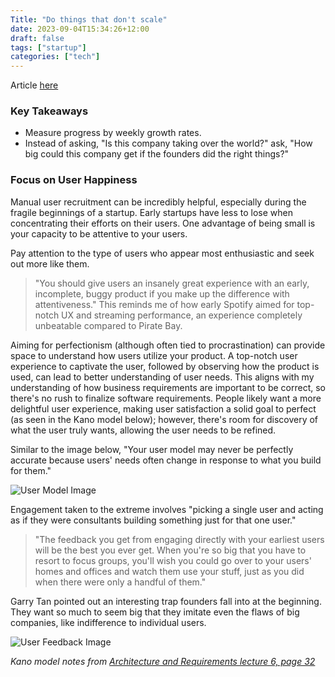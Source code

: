 ```yaml
---
Title: "Do things that don't scale"
date: 2023-09-04T15:34:26+12:00
draft: false
tags: ["startup"]
categories: ["tech"]
---
```


Article [here](https://www.ycombinator.com/library/96-do-things-that-don-t-scale?fbclid=IwAR1FfmzCphQ-KQS_ELqs9EuqA_FMtZnOFr9u-831QKyG2MA6CrXMtc_AlAE)

### Key Takeaways

- Measure progress by weekly growth rates.
- Instead of asking, "Is this company taking over the world?" ask, "How big could this company get if the founders did the right things?"

### Focus on User Happiness

Manual user recruitment can be incredibly helpful, especially during the fragile beginnings of a startup. Early startups have less to lose when concentrating their efforts on their users. One advantage of being small is your capacity to be attentive to your users. 

Pay attention to the type of users who appear most enthusiastic and seek out more like them.

> "You should give users an insanely great experience with an early, incomplete, buggy product if you make up the difference with attentiveness."
This reminds me of how early Spotify aimed for top-notch UX and streaming performance, an experience completely unbeatable compared to Pirate Bay.

Aiming for perfectionism (although often tied to procrastination) can provide space to understand how users utilize your product. A top-notch user experience to captivate the user, followed by observing how the product is used, can lead to better understanding of user needs. This aligns with my understanding of how business requirements are important to be correct, so there's no rush to finalize software requirements. People likely want a more delightful user experience, making user satisfaction a solid goal to perfect (as seen in the Kano model below); however, there's room for discovery of what the user truly wants, allowing the user needs to be refined.

Similar to the image below, "Your user model may never be perfectly accurate because users' needs often change in response to what you build for them."

![User Model Image](https://github.com/yiyangjessieyu/Website/assets/101782677/9d7538d3-1daa-4faf-b44f-a24a21be7134)

Engagement taken to the extreme involves "picking a single user and acting as if they were consultants building something just for that one user."

> "The feedback you get from engaging directly with your earliest users will be the best you ever get. When you're so big that you have to resort to focus groups, you'll wish you could go over to your users' homes and offices and watch them use your stuff, just as you did when there were only a handful of them."

Garry Tan pointed out an interesting trap founders fall into at the beginning. They want so much to seem big that they imitate even the flaws of big companies, like indifference to individual users.

![User Feedback Image](https://github.com/yiyangjessieyu/Website/assets/101782677/d63f05d4-6463-4349-81ae-a58467b39c05)

*Kano model notes from [Architecture and Requirements lecture 6, page 32](https://github.com/yiyangjessieyu/Architecture-and-Requirements/blob/main/lectures/%236%20Requirements%20analysis.pdf)*

